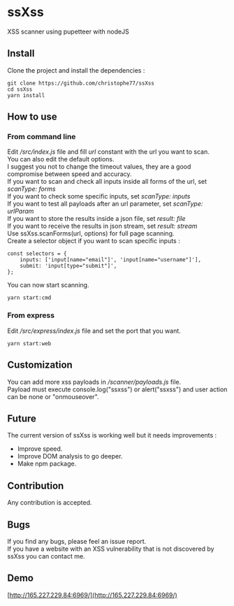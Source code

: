 # ssXss

XSS scanner using pupetteer with nodeJS<br />

## Install

Clone the project and install the dependencies :<br />

    git clone https://github.com/christophe77/ssXss
    cd ssXss
    yarn install

## How to use

### From command line

Edit _/src/index.js_ file and fill _url_ constant with the url you want to scan.<br />
You can also edit the default options.<br />
I suggest you not to change the timeout values, they are a good compromise between speed and accuracy.<br />
If you want to scan and check all inputs inside all forms of the url, set _scanType: forms_<br/>
If you want to check some specific inputs, set _scanType: inputs_<br/>
If you want to test all payloads after an url parameter, set _scanType: urlParam_<br/>
If you want to store the results inside a json file, set _result: file_<br/>
If you want to receive the results in json stream, set _result: stream_<br/>
Use ssXss.scanForms(url, options) for full page scanning.<br />
Create a selector object if you want to scan specific inputs :<br />

    const selectors = {
        inputs: ['input[name="email"]', 'input[name="username"]'],
        submit: 'input[type="submit"]',
    };

You can now start scanning.<br />

    yarn start:cmd

### From express

Edit _/src/express/index.js_ file and set the port that you want.<br />

    yarn start:web

## Customization

You can add more xss payloads in _/scanner/payloads.js_ file. <br />
Payload must execute console.log("ssxss") or alert("ssxss") and user action can be none or "onmouseover". <br />

## Future

The current version of ssXss is working well but it needs improvements :<br/>

- Improve speed.
- Improve DOM analysis to go deeper.
- Make npm package.

## Contribution

Any contribution is accepted.<br />

## Bugs

If you find any bugs, please feel an issue report.<br />
If you have a website with an XSS vulnerability that is not discovered by ssXss you can contact me.<br />

## Demo

[http://165.227.229.84:6969/](http://165.227.229.84:6969/)
